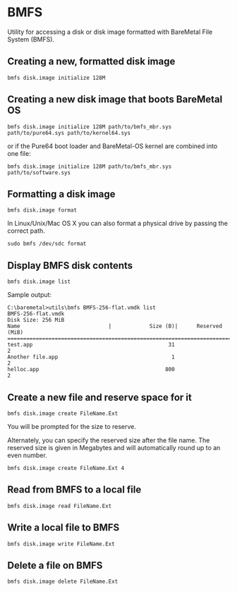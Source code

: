 # BMFS

Utility for accessing a disk or disk image formatted with BareMetal File System (BMFS).

## Creating a new, formatted disk image

    bmfs disk.image initialize 128M

## Creating a new disk image that boots BareMetal OS

    bmfs disk.image initialize 128M path/to/bmfs_mbr.sys path/to/pure64.sys path/to/kernel64.sys

or if the Pure64 boot loader and BareMetal-OS kernel are combined into one file:

    bmfs disk.image initialize 128M path/to/bmfs_mbr.sys path/to/software.sys

## Formatting a disk image

    bmfs disk.image format

In Linux/Unix/Mac OS X you can also format a physical drive by passing the correct path.

    sudo bmfs /dev/sdc format

## Display BMFS disk contents

    bmfs disk.image list

Sample output:

    C:\baremetal>utils\bmfs BMFS-256-flat.vmdk list
    BMFS-256-flat.vmdk
    Disk Size: 256 MiB
    Name                            |            Size (B)|      Reserved (MiB)
    ==========================================================================
    test.app                                           31                    2
    Another file.app                                    1                    2
    helloc.app                                        800                    2

## Create a new file and reserve space for it

    bmfs disk.image create FileName.Ext

You will be prompted for the size to reserve.

Alternately, you can specify the reserved size after the file name. The reserved size is given in Megabytes and will automatically round up to an even number.

    bmfs disk.image create FileName.Ext 4

## Read from BMFS to a local file

    bmfs disk.image read FileName.Ext

## Write a local file to BMFS

    bmfs disk.image write FileName.Ext

## Delete a file on BMFS

    bmfs disk.image delete FileName.Ext
